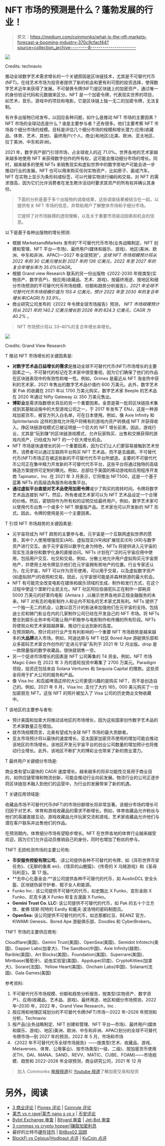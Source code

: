 # NFT 市场的预测是什么？蓬勃发展的行业！

> 原文：<https://medium.com/coinmonks/what-is-the-nft-markets-forecast-a-booming-industry-370c9cfacf44?source=collection_archive---------8----------------------->

![](img/577a4953c5db9b8a29e3776595b8bc97.png)

Credits: technavio

推动全球数字艺术需求增长的一个关键原因是区块链技术，尤其是不可替代代币(NFT)。在线艺术市场为投资者提供了新的机会和更有利可图的投资选择，使得数字艺术近年来获得了发展。不可替换令牌(NFT)是区块链上的加密资产，通过唯一的身份验证代码和元数据来区分。NFT 是一个加密令牌，代表现实世界的项目，如艺术，音乐，游戏中的项目和电影。它是区块链上独一无二的加密令牌，无法复制。

有许多出版物已经发布，以回应各种问题，如什么是推动 NFT 市场的主要因素？NFT 市场的全球动态是什么？谁是主要参与者？还有很多。他们主要考察 NFT 市场各个细分市场的规模。目标是评估几个细分市场的规模和增长潜力:应用(收藏品、体育、艺术、其他)、最终用户(个人、商业)和地区(北美、欧洲、亚太地区、拉丁美洲、中东和非洲)。

2021 年，数字资产部门引领市场，占全球收入的近 71.0%。世界各地的艺术家越来越多地使用 NFT 来获得数字创作的所有权，这可能会推动细分市场的增长。同时，越来越多的使用 NFTs 来销售现实和虚拟世界中的数字房地产可能会进一步推动行业的发展。NFT 也可以用来购买任何实物资产，比如房子、画或汽车。NFT 在实物上显示为条形码或标签，可以代替实物进行编码和交易。对 NFT 的需求很高，因为它们允许消费者在发生欺诈活动时要求其资产的所有权并确认其身份。

> 下面的分析是基于多个出版物的调查结果，这些调查结果被结合在一起，以提供有关 NFT 市场的信息，并帮助用户了解整体市场和子细分市场。
> 
> 它提供了对市场脉搏的透彻理解，以及关于重要市场驱动因素和机会的信息。

以下是基于各种出版物的增长预测:

*   根据 MarketsandMarkets 发布的“不可替代代币市场(业务战略制定、NFT 创建和管理、NFT 平台—市场)、最终用户(媒体和娱乐、游戏)、地区(美洲、欧洲、中东和非洲、APAC)—2027 年全球预测”，*全球 NFT 市场规模预计将从 2022 年的 30 亿美元增长到 2027 年的 136 亿美元，2022 年至 2027 年的复合年增长率为 35.0%(CAGR*。
*   根据 Grand view Research 联系的另一份出版物《2022-2030 年按类型(实物资产、数字资产)、按应用(收藏品、艺术、游戏)、按最终用途、按地区和细分市场预测的不可替代代币市场规模、份额和趋势分析报告》，*2021 年全球不可替代代币市场规模价值为 155.4 亿美元，预计 2022 年至 2030 年的复合年增长率(CAGR)为 33.9%。*
*   商业研究公司发布的《2022 年令牌全球市场报告》预测， *NFT 市场规模预计将从 2021 年的 140.2 亿美元增长到 2026 年的 824.3 亿美元，CAGR 为 40.2%* 。

> NFT 市场预计将以 33–40%的复合年增长率增长。

![](img/4d212992b6f7e014d82e201248ad5a8a.png)

Credits: Grand View Research

T 推动 NFT 市场增长的关键因素是:

*   **对数字艺术品日益增长的需求**是推动全球不可替代代币(NFT)市场增长的主要因素之一。不可替代的标记在艺术家中很受重视，因为它们确保了他们的作品在区块链表现中的有效性和唯一性。例如，Grimes 是最近从 NFT 淘金热中获利的艺术家，2021 年售出的数字艺术品价值约 600 万美元。此外，数字艺术家 Pak 的收藏在 2021 年以 1700 万美元购买，数字艺术家 Beeple 的艺术品在 2020 年通过 Nifty Gateway 以 350 万美元售出。
*   **博彩业**是需求指数增长背后的另一个重要因素。金恩是第一批将区块链技术集成到其基础设施中的大型游戏公司之一，于 2017 年发布了 ENJ，这是一种游戏加密货币，被官方列入白名单，可在日本使用。例如，像 Axie Infinity 和 Splinterlands 这样的游戏允许用户将稀有的游戏内资产转换成 NFT 并获得收入。挣区块链游戏模式已被证明是一个巨大的 NFT 增长前景。因此，游戏行业，尤其是“玩到赚”的区块链游戏模式，允许玩家购买、出售和交换获得的游戏内资产，已经成为 NFT 的一个巨大增长机会。
*   NFT 市场是快速增长的另一个重要因素，因为它们让人们更容易接触到艺术世界。消费者可以通过互联网平台购买 NFT 艺术品，而不是去画廊。不可替代代币(NFT)市场正在被这些新的不可替代代币平台所塑造。主要的不可替代代币公司正在集中精力开发新的不可替代代币平台，这些平台将通过独特的高级铸造方案提供可定制的曝光。例如，总部位于美国的移动游戏和应用程序开发商 Tapinator，Inc .在 2021 年 3 月表示，它将推出 NFT500，这是一个基于蓝筹 NFTs 的高级选角服务和收集平台。
*   **通过虚拟平台直接对艺术品使用加密令牌**减少了购买的周转时间。令牌将数字艺术品连接到 NFT。然后，所有者或艺术家可以为 NFT 艺术品设定一个合理的价格。然后，密钥将作为所有权的证明交给最终用户。例如，数字艺术家可以使用代币出售一个或多个 NFT 限量版产品。艺术家也可以开发新的 NFT 形式。因此，令牌的使用是另一个主要因素。

T 引领 NFT 市场趋势的关键因素是:

*   元宇宙将成为 NFT 趋势的主要参与者。元宇宙是一个互联网虚拟世界的愿景，其中个人使用增强现实(AR)、虚拟现实(VR)和扩展现实(ER) (XR)与数字资产进行交互。由于元宇宙将以数字化身为特色，NFTs 将提供进入元宇宙的现实生活身份和数字化身的直接访问。NFTs 计划在广泛的元宇宙应用中使用，包括用户交互、社交和交易。例如，分散土地允许用户虚拟购买元宇宙房地产，并使用土地令牌显示他们在元宇宙拥有房地产的位置。行业专家还认为，在元宇宙，NFT 可以作为货币使用，可以用于交易，以及虚拟数字资产(如虚拟财产)的收购和交易。因此，元宇宙很可能是非森林旅游的最大机会。
*   NFT 有可能完全改变电影在媒体和娱乐领域的生成、制作和发行方式，在这个过程中使这个垄断行业民主化。NFT 社区阿拉伯骆驼队正在制作一部耗资 5000 万美元的好莱坞电影《Antara 》,以展示世界各地非正规金融服务的未来。NFT 对有志的电影制作人和业内不知名的艺术家尤其有利。NFTs 提供了一个独一无二的机会，让数以百万计的影迷来加强他们在元宇宙的支持。包括迪士尼和狮门影业在内的几家制作公司已经在开发自己的 NFT 市场。将 NFTs 整合到娱乐业务中有可能让用户积极参与电影制作和传播的所有阶段。NFTs 将使观众和艺术家超越屏幕，推动行业达到新的高度。
*   在预测期内，预计将对行业产生有利影响的一个重要 NFT 市场趋势是越来越多的**大品牌**进入市场。例如，阿迪达斯与 NFT 社区 Bored Ape 游艇俱乐部和众多密码艺术家合作创作的“走进元宇宙”系列于 2021 年 12 月出版。drop 是一款限量版的数字收藏品，很快就销售一空。
*   另一个促进市场增长的因素是 NFT 公司筹集的 T4 资金。例如，NFT 市场 Magic Eden 在 2022 年 3 月的首轮投资中筹集了 2700 万美元。Paradigm 领投，投资还包括来自 Solana Ventures 和 Sequoia Capital 的赠款。这些资金将用于扩大公司的服务和产品。
*   像 Visa Inc .和百威啤酒这样的大公司更感兴趣的是购买 NFT，而不是创造自己的。例如，2021 年 8 月，Visa Inc .支付了大约 165，000 美元购买了一台加密朋克 NFT。这张 NFT 的照片被加入了 Visa 公司的历史商业文物收藏中。

T 该地区的主要参与者有:

*   预计美国和加拿大将推动该地区的市场增长，因为这些国家创作数字艺术品的艺术家数量正在增加。
*   就市场规模而言，北美有望成为全球 NFT 市场的最大贡献者。
*   亚太市场预计将以最快的速度增长。亚太国家加密货币使用的增加可能会推动该地区的市场增长。该地区开发元宇宙平台的创业公司数量的增加预计也将推动行业增长。此外，该地区不断扩大的博彩业也带来了新的商业潜力。

T 最终用户关键细分市场是:

商业类有望以最快的 CAGR 速度增长。越来越多的将非功能性交易用于商业目的，如供应链管理和物流创新，可能会推动行业向前发展。物流行业的公司正逐步将区块链技术融入到他们的运营中，为行业的发展带来了新的机遇。

T 关键应用领域是:

收藏品市场不可替代代币(NFT)的市场份额增长将非常显著。该细分市场的增长可归因于对艺术、体育和游戏收藏品的需求不断增长。例如，体育收藏品允许粉丝与他们的英雄直接互动，游戏收藏品允许玩家交流和游戏，艺术家收藏品允许他们与潜在客户联系并出售他们的作品。

在预测期内，体育细分市场有望稳步增长。NFT 在世界各地的体育行业越来越受欢迎，因为它们允许运动员推销自己的身份，同时也增加了粉丝的参与。

TNFT 无损检测市场的主要公司有:

*   **币安服务控股有限公司**。:该公司提供各种不可替代的令牌，如《异形世界币安任务》、《无聊的像素 en》、《怪异的山魈猿》、《传奇的 X 乌贼游戏》和《圣母玛利亚》。第 17 版。
*   **去中心化基金会:**该公司提供各种不可替代的代币，如 AustinDCL 安全头盔、区块链伪装守护者、棍子女人和能源。
*   Funko Inc.: 该公司提供不可替代的代币，如史酷比 X Funko、变形金刚 X Funko、尼克卡通 X Funko 和复古漫画 X Funko。
*   **Gemini Trust Co. LLC:** 该公司提供不可替代的代币，如 Pak 的五十个立方体、崔佛·琼斯·阿特的 Eardly 和戴夫·波洛特的密码制图员。
*   **OpenSea:** 该公司提供不可替代的代币，如志那都红豆、BEANZ 官方、KIWAMI Genesis、Bored Ape 游艇俱乐部、Doodles 和 CyberBrokers。

TNFT 市场的主要供应商有:

Cloudflare(美国)、Gemini Trust(美国)、OpenSea(美国)、Semidot Infotech(美国)、Dapper Labs(加拿大)、The Sandbox(中国)、Axie Infinity(越南)、Rarible(美国)、Art Blocks(美国)、Foundation(美国)、Superrare(美国)、Mintbase(葡萄牙)、幼虫实验室(美国)、Appdupe(印度)、CryptoKitties(加拿大)、Sorare(法国)、Yellow Heart(美国)、Onchain Labs(中国)、Solanart(法国)、Gala Games(美国)

参考资料:

1.  不可替代代币市场规模、份额和趋势分析报告，按类型(实物资产、数字资产)、应用(收藏品、艺术品、游戏)、最终用途、地区和细分市场预测，2022 年–2030 年，2022 年，Grand View Research，Inc .
2.  按应用和地理区域划分的不可替代令牌(NFT)市场—2022 年–2026 年预测和分析，Technavio
3.  按产品(业务战略制定、NFT 创建和管理、NFT 平台—市场)、最终用户(媒体和娱乐、游戏)、地区(美洲、欧洲、中东和非洲、APAC)划分的全球不可替代令牌市场—到 2027 年的预测，2022 年 5 月，市场和市场
4.  《2022 年不可替代代币全球市场报告》——按类型(艺术、收藏品、游戏、Metaverses、体育、公用事业)、按市场类型(一级、二级)、按加密货币使用(ETH、DAI、MANA、SAND、REVV、MATIC、CUBE、FOAM)——市场规模、趋势和 2022–2026 年全球预测，商业研究公司，2021 年 12 月

> 加入 Coinmonks [电报频道](https://t.me/coincodecap)和 [Youtube 频道](https://www.youtube.com/c/coinmonks/videos)了解加密交易和投资

# 另外，阅读

*   [3 商业评论](/coinmonks/3commas-review-an-excellent-crypto-trading-bot-2020-1313a58bec92) | [Pionex 评论](https://coincodecap.com/pionex-review-exchange-with-crypto-trading-bot) | [Coinrule 评论](/coinmonks/coinrule-review-2021-a-beginner-friendly-crypto-trading-bot-daf0504848ba)
*   [莱杰 vs n rave](/coinmonks/ledger-vs-ngrave-zero-7e40f0c1d694)|[莱杰 nano s vs x](/coinmonks/ledger-nano-s-vs-x-battery-hardware-price-storage-59a6663fe3b0) | [币安评论](/coinmonks/binance-review-ee10d3bf3b6e)
*   [Bybit Exchange 审查](/coinmonks/bybit-exchange-review-dbd570019b71) | [Bityard 审查](https://coincodecap.com/bityard-reivew) | [Jet-Bot 审查](https://coincodecap.com/jet-bot-review)
*   [3 commas vs crypto hopper](/coinmonks/3commas-vs-pionex-vs-cryptohopper-best-crypto-bot-6a98d2baa203)|[赚取加密利息](/coinmonks/earn-crypto-interest-b10b810fdda3)
*   最好的比特币[硬件钱包](/coinmonks/hardware-wallets-dfa1211730c6) | [BitBox02 回顾](/coinmonks/bitbox02-review-your-swiss-bitcoin-hardware-wallet-c36c88fff29)
*   [BlockFi vs Celsius](/coinmonks/blockfi-vs-celsius-vs-hodlnaut-8a1cc8c26630)|[Hodlnaut 点评](/coinmonks/hodlnaut-review-best-way-to-hodl-is-to-earn-interest-on-your-bitcoin-6658a8c19edf) | [KuCoin 点评](https://coincodecap.com/kucoin-review)